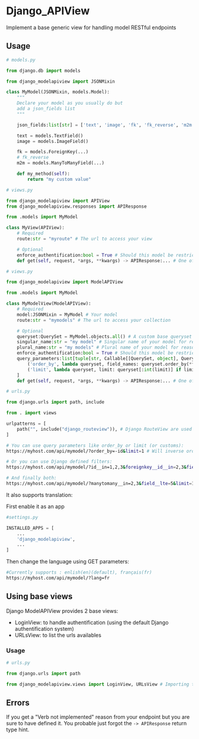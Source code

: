 # Django_APIView

Implement a base generic view for handling model RESTful endpoints

## Usage

```py
# models.py

from django.db import models

from django_modelapiview import JSONMixin

class MyModel(JSONMixin, models.Model):
    """
    Declare your model as you usually do but
    add a json_fields list
    """

    json_fields:list[str] = ['text', 'image', 'fk', 'fk_reverse', 'm2m', 'my_method']

    text = models.TextField()
    image = models.ImageField()

    fk = models.ForeignKey(...)
    # fk_reverse
    m2m = models.ManyToManyField(...)

    def my_method(self):
        return "my custom value"
```

```py
# views.py

from django_modelapiview import APIView
from django_modelapiview.responses import APIResponse

from .models import MyModel

class MyView(APIView):
    # Required
    route:str = "myroute" # The url to access your view

    # Optional
    enforce_authentification:bool = True # Should this model be restricted with Token access
    def get(self, request, *args, **kwargs) -> APIResponse:... # One of head, options, get...
```

```py
# views.py

from django_modelapiview import ModelAPIView

from .models import MyModel

class MyModelView(ModelAPIView):
    # Required
    model:JSONMixin = MyModel # Your model
    route:str = "mymodels" # The url to access your collection

    # Optional
    queryset:QuerySet = MyModel.objects.all() # A custom base queryset (will be affected by query filters)
    singular_name:str = "my model" # Singular name of your model for reason message
    plural_name:str = "my models" # Plural name of your model for reason message
    enforce_authentification:bool = True # Should this model be restricted with Token access
    query_parameters:list[tuple[str, Callable[[QuerySet, object], QuerySet]]] = [
        ('order_by', lambda queryset, field_names: queryset.order_by(*field_names.split(",")) if field_names else queryset),
        ('limit', lambda queryset, limit: queryset[:int(limit)] if limit else queryset), # Should be last since sliced QuerySet can't be filtered anymore
    ]
    def get(self, request, *args, **kwargs) -> APIResponse:... # One of head, options, get...
```

```py
# urls.py

from django.urls import path, include

from . import views

urlpatterns = [
    path("", include("django_routeview")), # Django RouteView are used as based class for APIView in order to automatically register them
]
```

```sh
# You can use query parameters like order_by or limit (or customs):
https://myhost.com/api/mymodel/?order_by=-id&limit=1 # Will inverse order by id and limit to one : get the last id

# Or you can use Django defined filters:
https://myhost.com/api/mymodel/?id__in=1,2,3&foreignkey__id__in=2,3&field__lte=5

# And finally both:
https://myhost.com/api/mymodel/?manytomany__in=2,3&field__lte=5&limit=10
```

It also supports translation:

First enable it as an app
```py
#settings.py

INSTALLED_APPS = [
    ...
    'django_modelapiview',
    ...
]
```

Then change the language using GET parameters:
```sh
#Currently supports : enlish(en)(default), français(fr)
https://myhost.com/api/mymodel/?lang=fr
```

## Using base views

Django ModelAPIView provides 2 base views:
* LoginView: to handle authentification (using the default Django authentification system)
* URLsView: to list the urls availables

### Usage

```py
# urls.py

from django.urls import path

from django_modelapiview.views import LoginView, URLsView # Importing them is enough
```

## Errors

If you get a "Verb not implemented" reason from your endpoint but you are sure to have defined it.
You probable just forgot the `-> APIResponse` return type hint.
